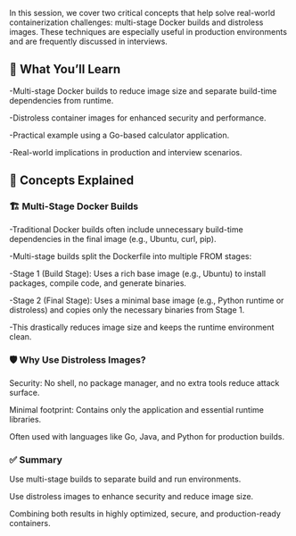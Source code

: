 In this session, we cover two critical concepts that help solve real-world containerization challenges: multi-stage Docker builds and distroless images. These techniques are especially useful in production environments and are frequently discussed in interviews.

## 🚀 What You’ll Learn

-Multi-stage Docker builds to reduce image size and separate build-time dependencies from runtime.

-Distroless container images for enhanced security and performance.

-Practical example using a Go-based calculator application.

-Real-world implications in production and interview scenarios.

## 🧠 Concepts Explained

### 🏗️ Multi-Stage Docker Builds

-Traditional Docker builds often include unnecessary build-time dependencies in the final image (e.g., Ubuntu, curl, pip).

-Multi-stage builds split the Dockerfile into multiple FROM stages:

 -Stage 1 (Build Stage): Uses a rich base image (e.g., Ubuntu) to install packages, compile code, and generate binaries.

 -Stage 2 (Final Stage): Uses a minimal base image (e.g., Python runtime or distroless) and copies only the necessary binaries from Stage 1.

-This drastically reduces image size and keeps the runtime environment clean.


### 🛡️ Why Use Distroless Images?

Security: No shell, no package manager, and no extra tools reduce attack surface.

Minimal footprint: Contains only the application and essential runtime libraries.

Often used with languages like Go, Java, and Python for production builds.


### ✅ Summary

Use multi-stage builds to separate build and run environments.

Use distroless images to enhance security and reduce image size.

Combining both results in highly optimized, secure, and production-ready containers.

